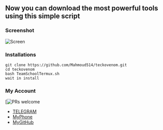 ## Now you can download the most powerful tools using this simple script
### Screenshot
![Screen](http://www.m9c.net/uploads/15648511011.png)
### Installations
```
git clone https://github.com/Mahmoud514/teckovenom.git
cd teckovenom
bash TeamSchoolTermux.sh
wait in install
```
### My Account
[![PRs welcome](@Ananym0us)
* [TELEGRAM](@Ananym0us)
* [MyPhone](201062884365)
* [MyGitHub](https://github.com/Mahmoud514)
